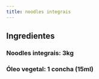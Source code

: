 ```yaml
---
title: noodles integrais
---
```


## Ingredientes
### Noodles integrais: 3kg
### Óleo vegetal: 1 concha (15ml)
##

